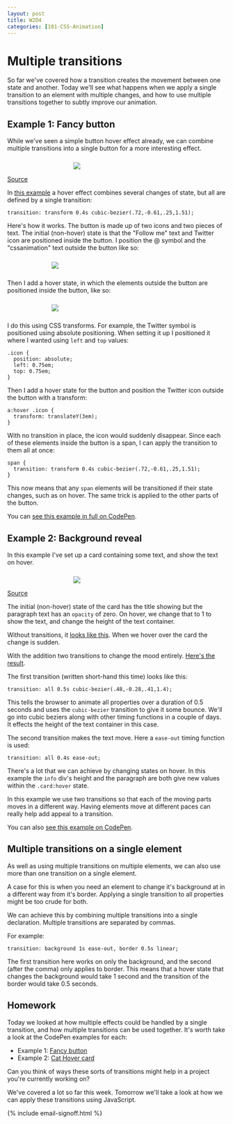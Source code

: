 ```yaml
---
layout: post
title: W2D4
categories: [101-CSS-Animation]
---
```


# Multiple transitions

So far we've covered how a transition creates the movement between one state and another. Today we'll see what happens when we apply a single transition to an element with multiple changes, and how to use multiple transitions together to subtly improve our animation.

## Example 1: Fancy button

While we've seen a simple button hover effect already, we can combine multiple transitions into a single button for a more interesting effect.

<div class="example">
  <img src="http://s3.amazonaws.com/course-images/multiple-button.gif" style="max-width: 200px; margin: 24px auto 0; display: block;">
  <p class="source"><a href="http://codepen.io/donovanh/pen/YPMGpJ">Source</a></p>
</div>

In [this example](http://codepen.io/donovanh/pen/YPMGpJ) a hover effect combines several changes of state, but all are defined by a single transition:

    transition: transform 0.4s cubic-bezier(.72,-0.61,.25,1.51);

Here's how it works. The button is made up of two icons and two pieces of text. The initial (non-hover) state is that the "Follow me" text and Twitter icon are positioned inside the button. I position the @ symbol and the "cssanimation" text outside the button like so:


<div class="example">
  <img src="http://s3.amazonaws.com/course-images/button-element-positioning.png" style="max-width: 300px; margin: 24px auto; display: block;">
</div>

Then I add a hover state, in which the elements outside the button are positioned inside the button, like so:


<div class="example">
  <img src="http://s3.amazonaws.com/course-images/button-element-positioning2.png" style="max-width: 300px; margin: 24px auto; display: block;">
</div>


I do this using CSS transforms. For example, the Twitter symbol is positioned using absolute positioning. When setting it up I positioned it where I wanted using `left` and `top` values:

    .icon {
      position: absolute;
      left: 0.75em;
      top: 0.75em;
    } 

Then I add a hover state for the button and position the Twitter icon outside the button with a transform:

    a:hover .icon {
      transform: translateY(3em);
    }

With no transition in place, the icon would suddenly disappear. Since each of these elements inside the button is a span, I can apply the transition to them all at once:

    span {
      transition: transform 0.4s cubic-bezier(.72,-0.61,.25,1.51);
    }

This now means that any `span` elements will be transitioned if their state changes, such as on hover. The same trick is applied to the other parts of the button.

You can [see this example in full on CodePen](http://codepen.io/donovanh/pen/YPMGpJ).

## Example 2: Background reveal

In this example I've set up a card containing some text, and show the text on hover.

<div class="example">
  <img src="http://s3.amazonaws.com/course-images/cat.gif" style="max-width: 200px; margin: 24px auto 0; display: block;">
  <p class="source"><a href="http://codepen.io/donovanh/pen/LEvjJg">Source</a></p>
</div>

The initial (non-hover) state of the card has the title showing but the paragraph text has an `opacity` of zero. On hover, we change that to 1 to show the text, and change the height of the text container.

Without transitions, it [looks like this](http://codepen.io/donovanh/pen/PwgKLw?editors=110). When we hover over the card the change is sudden.

With the addition two transitions to change the mood entirely. [Here's the result](http://codepen.io/donovanh/pen/LEvjJg).

The first transition (written short-hand this time) looks like this:

    transition: all 0.5s cubic-bezier(.48,-0.28,.41,1.4);

This tells the browser to animate all properties over a duration of 0.5 seconds and uses the `cubic-bezier` transition to give it some bounce. We'll go into cubic beziers along with other timing functions in a couple of days. It effects the height of the text container in this case.

The second transition makes the text move. Here a `ease-out` timing function is used:

    transition: all 0.4s ease-out;

There's a lot that we can achieve by changing states on hover. In this example the `info` div's height and the paragraph are both give new values within the `.card:hover` state.

In this example we use two transitions so that each of the moving parts moves in a different way. Having elements move at different paces can really help add appeal to a transition.

You can also [see this example on CodePen](http://codepen.io/donovanh/pen/LEvjJg).

## Multiple transitions on a single element

As well as using multiple transitions on multiple elements, we can also use more than one transition on a single element.

A case for this is when you need an element to change it's background at in a different way from it's border. Applying a single transition to all properties might be too crude for both.

We can achieve this by combining multiple transitions into a single declaration. Multiple transitions are separated by commas.

For example:

    transition: background 1s ease-out, border 0.5s linear;

The first transition here works on only the background, and the second (after the comma) only applies to border. This means that a hover state that changes the background would take 1 second and the transition of the border would take 0.5 seconds.

<div class="callout">
  <h2>Homework</h2>

  <p>Today we looked at how multiple effects could be handled by a single transition, and how multiple transitions can be used together. It's worth take a look at the CodePen examples for each:</p>

  <ul>
    <li>Example 1: <a href="http://codepen.io/donovanh/pen/YPMGpJ">Fancy button</a></li>
    <li>Example 2: <a href="http://codepen.io/donovanh/pen/LEvjJg">Cat Hover card</a></li>
  </ul>

  <p>Can you think of ways these sorts of transitions might help in a project you're currently working on?</p>
  
</div>

We've covered a lot so far this week. Tomorrow we'll take a look at how we can apply these transitions using JavaScript.

{% include email-signoff.html %}
